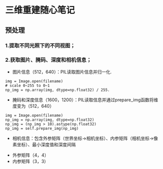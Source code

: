 三维重建随心笔记
=====
预处理
------
### 1.提取不同光照下的不同视图；  
### 2.获取图片、腌码、深度和相机信息；  
* 图片信息（512，640）：PIL读取图片信息并归一化. 

```
img = Image.open(filename)
# scale 0~255 to 0~1
np_img = np.array(img, dtype=np.float32) / 255.
```

* 腌码和深度信息（1600，1200）：PIL读取信息并通过prepare_img函数将维度变为（512，640）
```
img = Image.open(filename)
np_img = np.array(img, dtype=np.float32)
np_img = (np_img > 10).astype(np.float32)
np_img = self.prepare_img(np_img)
```
* 相机信息：包含外参矩阵（世界坐标->相机坐标）、内参矩阵（相机坐标->像素坐标）、最小深度值和深度间隔  
- 外参矩阵（4，4）  
- 内参矩阵（3，3）  
